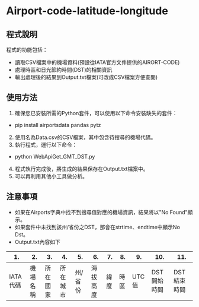 # Airport-code-latitude-longitude
## 程式說明
程式的功能包括：

- 讀取CSV檔案中的機場資料(預設從IATA官方文件提供的AIRORT-CODE)
- 處理時區和日光節約時間(DST)的相關資訊
- 輸出處理後的結果到Output.txt檔案(可改成CSV檔案方便查閱)

## 使用方法

1. 確保您已安裝所需的Python套件，可以使用以下命令安裝缺失的套件：
  - pip install airportsdata pandas pytz
2. 使用名為Data.csv的CSV檔案，其中包含待搜尋的機場代碼。
3. 執行程式，運行以下命令：
  - python WebApiGet_GMT_DST.py
4. 程式執行完成後，將生成的結果保存在Output.txt檔案中。
5. 可以再利用其他小工具做分析。
## 注意事項

- 如果在Airports字典中找不到搜尋值對應的機場資訊，結果將以"No Found"顯示。
- 如果套件中未找到該州/省份之DST，那會在strtime、endtime中顯示No Dst。
- Output.txt內容如下

| 1.       | 2.        | 3.      | 4.       | 5.          | 6.        | 7.       | 8.   | 9.   | 10.          | 11.          |
|----------|------------|---------|----------|-------------|------------|-----------|------|------|--------------|--------------|
| IATA代碼  | 機場名稱  | 所在國家 | 所在城市 | 州/省份      | 海拔高度  | 緯度        | 時區 | UTC值 | DST開始時間   | DST結束時間   |

